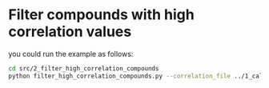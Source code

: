 # Filter compounds with high correlation values

you could run the example as follows:

```sh
cd src/2_filter_high_correlation_compounds
python filter_high_correlation_compounds.py --correlation_file ../1_calculate_correlation/corr_pval_final_CD_sediment_pos_3SD_20240828_true_p0.05.csv --seednode_file test_files/seednode.csv
```